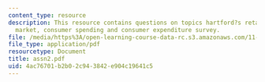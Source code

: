 ```yaml
---
content_type: resource
description: This resource contains questions on topics hartford?s retail area, retail
  market, consumer spending and consumer expenditure survey.
file: /media/https%3A/open-learning-course-data-rc.s3.amazonaws.com/11-967-special-studies-in-urban-studies-and-planning-economic-development-planning-skills-january-iap-2007/4ac76701b2b02c943842e904c19641c5_assn2.pdf
file_type: application/pdf
resourcetype: Document
title: assn2.pdf
uid: 4ac76701-b2b0-2c94-3842-e904c19641c5
---
```

